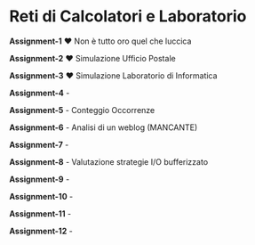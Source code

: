# Reti di Calcolatori e Laboratorio
**Assignment-1** ❤️ Non è tutto oro quel che luccica

**Assignment-2** ❤️ Simulazione Ufficio Postale

**Assignment-3** ❤️ Simulazione Laboratorio di Informatica

**Assignment-4** - 

**Assignment-5** - Conteggio Occorrenze

**Assignment-6** - Analisi di un weblog (MANCANTE)

**Assignment-7** - 

**Assignment-8** - Valutazione strategie I/O bufferizzato

**Assignment-9** -

**Assignment-10** -

**Assignment-11** -

**Assignment-12** -
